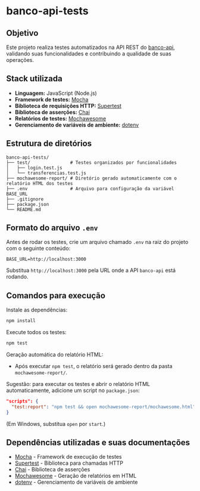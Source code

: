 # banco-api-tests

## Objetivo

Este projeto realiza testes automatizados na API REST do [banco-api](https://github.com/LucasCarvalhoCorreia/banco-api-tests), validando suas funcionalidades e contribuindo a qualidade de suas operações.

## Stack utilizada

- **Linguagem:** JavaScript (Node.js)
- **Framework de testes:** [Mocha](https://mochajs.org/)
- **Biblioteca de requisições HTTP:** [Supertest](https://github.com/ladjs/supertest)
- **Biblioteca de asserções:** [Chai](https://www.chaijs.com/)
- **Relatórios de testes:** [Mochawesome](https://github.com/adamgruber/mochawesome)
- **Gerenciamento de variáveis de ambiente:** [dotenv](https://github.com/motdotla/dotenv)

## Estrutura de diretórios

```
banco-api-tests/
├── test/               # Testes organizados por funcionalidades
│   ├── login.test.js
│   └── transferencias.test.js
├── mochawesome-report/ # Diretório gerado automaticamente com o relatório HTML dos testes
├── .env                # Arquivo para configuração da variável BASE_URL
├── .gitignore
├── package.json
└── README.md
```

## Formato do arquivo `.env`

Antes de rodar os testes, crie um arquivo chamado `.env` na raiz do projeto com o seguinte conteúdo:

```
BASE_URL=http://localhost:3000
```

Substitua `http://localhost:3000` pela URL onde a API `banco-api` está rodando.

## Comandos para execução

Instale as dependências:

```bash
npm install
```

Execute todos os testes:

```bash
npm test
```

Geração automática do relatório HTML:

- Após executar `npm test`, o relatório será gerado dentro da pasta `mochawesome-report/`.

Sugestão: para executar os testes e abrir o relatório HTML automaticamente, adicione um script no `package.json`:

```json
"scripts": {
  "test:report": "npm test && open mochawesome-report/mochawesome.html"
}
```

(Em Windows, substitua `open` por `start`.)

## Dependências utilizadas e suas documentações

- [Mocha](https://mochajs.org/) - Framework de execução de testes
- [Supertest](https://github.com/ladjs/supertest) - Biblioteca para chamadas HTTP
- [Chai](https://www.chaijs.com/) - Biblioteca de asserções
- [Mochawesome](https://github.com/adamgruber/mochawesome) - Geração de relatórios em HTML
- [dotenv](https://github.com/motdotla/dotenv) - Gerenciamento de variáveis de ambiente
